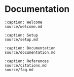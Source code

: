 # Documentation

```{toctree}
:caption: Welcome
source/welcome.md
```

```{toctree}
:caption: Setup
source/setup.md
```

```{toctree}
:caption: Documentation
source/documentation.md
```

```{toctree}
:caption: References
source/citations.md
source/faq.md
```